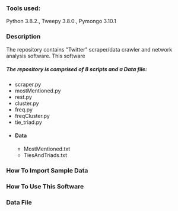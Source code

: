 ### Tools used:
Python 3.8.2., Tweepy 3.8.0., Pymongo 3.10.1
 
### Description
The repository contains "Twitter" scraper/data crawler and network analysis software. This software 

##### The repository is comprised of 8 scripts and a Data file:
* scraper.py
* mostMentioned.py
* rest.py
* cluster.py
* freq.py
* freqCluster.py
* tie_triad.py
* #### Data
  * MostMentioned.txt
  * TiesAndTriads.txt

### How To Import Sample Data

### How To Use This Software


### Data File

